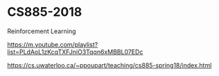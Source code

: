 # CS885-2018
Reinforcement Learning

https://m.youtube.com/playlist?list=PLdAoL1zKcqTXFJniO3Tqqn6xMBBL07EDc

https://cs.uwaterloo.ca/~ppoupart/teaching/cs885-spring18/index.html
